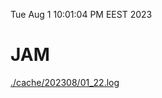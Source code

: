Tue Aug  1 10:01:04 PM EEST 2023
# JAM
<a href='./cache/202308/01_22.log'>./cache/202308/01_22.log</a>
